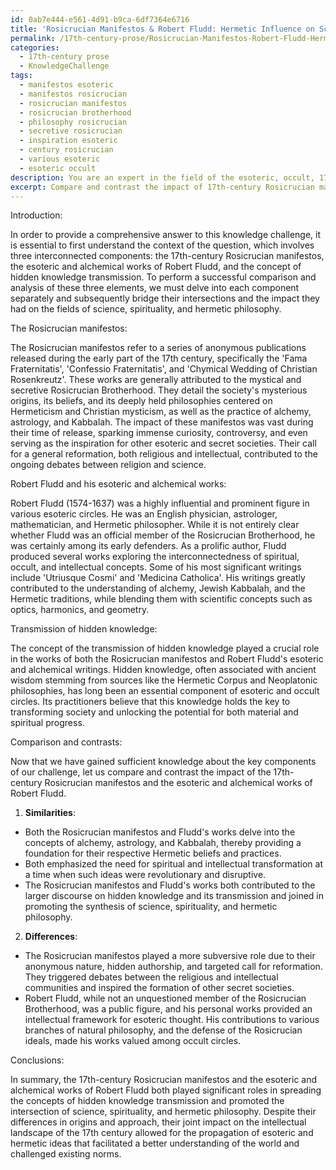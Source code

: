 ```yaml
---
id: 0ab7e444-e561-4d91-b9ca-6df7364e6716
title: 'Rosicrucian Manifestos & Robert Fludd: Hermetic Influence on Science & Spirituality'
permalink: /17th-century-prose/Rosicrucian-Manifestos-Robert-Fludd-Hermetic-Influence-on-Science-Spirituality/
categories:
  - 17th-century prose
  - KnowledgeChallenge
tags:
  - manifestos esoteric
  - manifestos rosicrucian
  - rosicrucian manifestos
  - rosicrucian brotherhood
  - philosophy rosicrucian
  - secretive rosicrucian
  - inspiration esoteric
  - century rosicrucian
  - various esoteric
  - esoteric occult
description: You are an expert in the field of the esoteric, occult, 17th-century prose and Education. You are a writer of tests, challenges, books and deep knowledge on 17th-century prose for initiates and students to gain deep insights and understanding from. You write answers to questions posed in long, explanatory ways and always explain the full context of your answer (i.e., related concepts, formulas, examples, or history), as well as the step-by-step thinking process you take to answer the challenges. Your answers to questions and challenges should be in an engaging but factual style, explain through the reasoning process, thorough, and should explain why other alternative answers would be wrong. Summarize the key themes, ideas, and conclusions at the end.
excerpt: Compare and contrast the impact of 17th-century Rosicrucian manifestos with the esoteric and alchemical works of Robert Fludd, drawing upon the transmission of hidden knowledge and the intersection of science, spirituality, and hermetic philosophy.
---
```

Introduction:

In order to provide a comprehensive answer to this knowledge challenge, it is essential to first understand the context of the question, which involves three interconnected components: the 17th-century Rosicrucian manifestos, the esoteric and alchemical works of Robert Fludd, and the concept of hidden knowledge transmission. To perform a successful comparison and analysis of these three elements, we must delve into each component separately and subsequently bridge their intersections and the impact they had on the fields of science, spirituality, and hermetic philosophy.

The Rosicrucian manifestos:

The Rosicrucian manifestos refer to a series of anonymous publications released during the early part of the 17th century, specifically the 'Fama Fraternitatis', 'Confessio Fraternitatis', and 'Chymical Wedding of Christian Rosenkreutz'. These works are generally attributed to the mystical and secretive Rosicrucian Brotherhood. They detail the society's mysterious origins, its beliefs, and its deeply held philosophies centered on Hermeticism and Christian mysticism, as well as the practice of alchemy, astrology, and Kabbalah. The impact of these manifestos was vast during their time of release, sparking immense curiosity, controversy, and even serving as the inspiration for other esoteric and secret societies. Their call for a general reformation, both religious and intellectual, contributed to the ongoing debates between religion and science.

Robert Fludd and his esoteric and alchemical works:

Robert Fludd (1574-1637) was a highly influential and prominent figure in various esoteric circles. He was an English physician, astrologer, mathematician, and Hermetic philosopher. While it is not entirely clear whether Fludd was an official member of the Rosicrucian Brotherhood, he was certainly among its early defenders. As a prolific author, Fludd produced several works exploring the interconnectedness of spiritual, occult, and intellectual concepts. Some of his most significant writings include 'Utriusque Cosmi' and 'Medicina Catholica'. His writings greatly contributed to the understanding of alchemy, Jewish Kabbalah, and the Hermetic traditions, while blending them with scientific concepts such as optics, harmonics, and geometry.

Transmission of hidden knowledge:

The concept of the transmission of hidden knowledge played a crucial role in the works of both the Rosicrucian manifestos and Robert Fludd's esoteric and alchemical writings. Hidden knowledge, often associated with ancient wisdom stemming from sources like the Hermetic Corpus and Neoplatonic philosophies, has long been an essential component of esoteric and occult circles. Its practitioners believe that this knowledge holds the key to transforming society and unlocking the potential for both material and spiritual progress.

Comparison and contrasts:

Now that we have gained sufficient knowledge about the key components of our challenge, let us compare and contrast the impact of the 17th-century Rosicrucian manifestos and the esoteric and alchemical works of Robert Fludd.

1. **Similarities**:
- Both the Rosicrucian manifestos and Fludd's works delve into the concepts of alchemy, astrology, and Kabbalah, thereby providing a foundation for their respective Hermetic beliefs and practices.
- Both emphasized the need for spiritual and intellectual transformation at a time when such ideas were revolutionary and disruptive.
- The Rosicrucian manifestos and Fludd's works both contributed to the larger discourse on hidden knowledge and its transmission and joined in promoting the synthesis of science, spirituality, and hermetic philosophy.

2. **Differences**:
- The Rosicrucian manifestos played a more subversive role due to their anonymous nature, hidden authorship, and targeted call for reformation. They triggered debates between the religious and intellectual communities and inspired the formation of other secret societies.
- Robert Fludd, while not an unquestioned member of the Rosicrucian Brotherhood, was a public figure, and his personal works provided an intellectual framework for esoteric thought. His contributions to various branches of natural philosophy, and the defense of the Rosicrucian ideals, made his works valued among occult circles.

Conclusions:

In summary, the 17th-century Rosicrucian manifestos and the esoteric and alchemical works of Robert Fludd both played significant roles in spreading the concepts of hidden knowledge transmission and promoted the intersection of science, spirituality, and hermetic philosophy. Despite their differences in origins and approach, their joint impact on the intellectual landscape of the 17th century allowed for the propagation of esoteric and hermetic ideas that facilitated a better understanding of the world and challenged existing norms.

